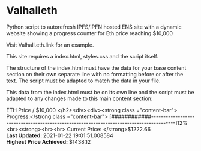 # Valhalleth
Python script to autorefresh IPFS/IPFN hosted ENS site with a dynamic website showing a progress counter for Eth price reaching $10,000

Visit Valhall.eth.link for an example.

This site requires a index.html, styles.css and the script itself. 

The structure of the index.html must have the data for your base content section on their own separate line with no formatting before or after the text. The script must be adapted to match the data in your file.

This data from the index.html must be on its own line and the script must be adapted to any changes made to this main content section:

ETH Price / $10,000 </h2><div><div><strong class ="content-bar">
Progress:</strong class ="content-bar">
[############----------------------------------------------------------------------------------------]12% <br><strong><br><br>
Current Price: </strong>$1222.66 <br><strong>
Last Updated: </strong>2021-01-22 19:01:51.008584<br><strong>
Highest Price Achieved: </strong>$1438.12




